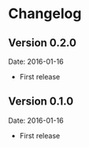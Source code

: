 # Changelog #


## Version 0.2.0 ##

Date: 2016-01-16

- First release


## Version 0.1.0 ##

Date: 2016-01-16

- First release
